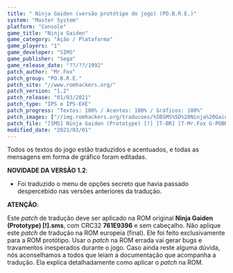 ```yaml
---
title: " Ninja Gaiden (versão protótipo do jogo) (PO.B.R.E.)"
system: "Master System"
platform: "Console"
game_title: "Ninja Gaiden"
game_category: "Ação / Plataforma"
game_players: "1"
game_developer: "SIMS"
game_publisher: "Sega"
game_release_date: "??/??/1992"
patch_author: "Mr.Fox"
patch_group: "PO.B.R.E."
patch_site: "//www.romhackers.org/"
patch_version: "1.2"
patch_release: "01/03/2021"
patch_type: "IPS e IPS-EXE"
patch_progress: "Textos: 100% / Acentos: 100% / Gráficos: 100%"
patch_images: ["//img.romhackers.org/traducoes/%5BSMS%5D%20Ninja%20Gaiden%20-%20POBRE%20-%201.png","//img.romhackers.org/traducoes/%5BSMS%5D%20Ninja%20Gaiden%20-%20POBRE%20-%202.png","//img.romhackers.org/traducoes/%5BSMS%5D%20Ninja%20Gaiden%20-%20POBRE%20-%203.png"]
patch_file: "[SMS] Ninja Gaiden (Prototype) [!] [T-BR] [T-Mr.Fox G-POBRE] [V-1.2 P-100% A-2021].zip"
modified_date: "2021/03/01"
---
```

Todos os textos do jogo estão traduzidos e acentuados, e todas as mensagens em forma de gráfico foram editadas.

<b>NOVIDADE DA VERSÃO 1.2</b>:

- Foi traduzido o menu de opções secreto que havia passado despercebido nas versões anteriores da tradução.

<b>ATENÇÃO</b>:

Este <i>patch</i> de tradução deve ser aplicado na ROM original <b>Ninja Gaiden (Prototype) [!].sms</b>, com CRC32 <b>761E9396</b> e sem cabeçalho. Não aplique este <i>patch</i> de tradução na ROM europeia (final). Ele foi feito exclusivamente para a ROM protótipo. Usar o <i>patch</i> na ROM errada vai gerar bugs e travamentos inesperados durante o jogo. Caso ainda reste alguma dúvida, nós aconselhamos a todos que leiam a documentação que acompanha a tradução. Ela explica detalhadamente como aplicar o <i>patch</i> na ROM.
